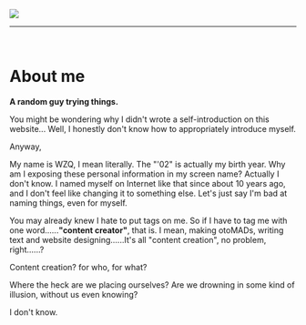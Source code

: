 ![](https://img.wzq02.top/others/aboutme_pic1.webp)

----

<br>

# About me

**A random guy trying things.**

You might be wondering why I didn't wrote a self-introduction on this website... Well, I honestly don't know how to appropriately introduce myself.

Anyway,

My name is WZQ, I mean literally. The "'02" is actually my birth year. Why am I exposing these personal information in my screen name? Actually I don't know. I named myself on Internet like that since about 10 years ago, and I don't feel like changing it to something else. Let's just say I'm bad at naming things, even for myself.

You may already knew I hate to put tags on me. So if I have to tag me with one word......**"content creator"**, that is. I mean, making otoMADs, writing text and website designing......It's all "content creation", no problem, right......?

Content creation? for who, for what?

Where the heck are we placing ourselves? Are we drowning in some kind of illusion, without us even knowing?

I don't know.